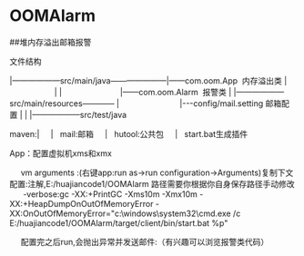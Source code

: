 # OOMAlarm
##堆内存溢出邮箱报警
 

文件结构

|——————src/main/java———————|——com.oom.App  内存溢出类
|                          |
|                          |——com.oom.Alarm  报警类
|
|——————src/main/resources————
|                           |---config/mail.setting 邮箱配置
|
|
|——————src/test/java


maven:|
      |   mail:邮箱
      |   hutool:公共包
      |   start.bat生成插件
      
App：配置虚拟机xms和xmx
     
      vm arguments :(右键app:run as->run configuration->Arguments)复制下文配置:注解,E:/huajiancode1/OOMAlarm 路径需要你根据你自身保存路径手动修改
      
      -verbose:gc 
      -XX:+PrintGC
      -Xms10m -Xmx10m -XX:+HeapDumpOnOutOfMemoryError
      -XX:OnOutOfMemoryError="c:\windows\system32\cmd.exe /c E:/huajiancode1/OOMAlarm/target/client/bin/start.bat %p"
      
      配置完之后run,会抛出异常并发送邮件:（有兴趣可以浏览报警类代码）
